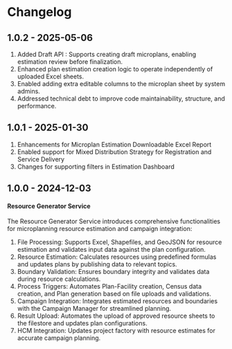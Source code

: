 # Changelog

## 1.0.2 - 2025-05-06

1. Added Draft API : Supports creating draft microplans, enabling estimation review before finalization.
2. Enhanced plan estimation creation logic to operate independently of uploaded Excel sheets.
3. Enabled adding extra editable columns to the microplan sheet by system admins.
4. Addressed technical debt to improve code maintainability, structure, and performance.

## 1.0.1 - 2025-01-30

1. Enhancements for Microplan Estimation Downloadable Excel Report
2. Enabled support for Mixed Distribution Strategy for Registration and Service Delivery
3. Changes for supporting filters in Estimation Dashboard

## 1.0.0 - 2024-12-03
#### Resource Generator Service
The Resource Generator Service introduces comprehensive functionalities for microplanning resource estimation and campaign integration:

1. File Processing: Supports Excel, Shapefiles, and GeoJSON for resource estimation and validates input data against the plan configuration.
2. Resource Estimation: Calculates resources using predefined formulas and updates plans by publishing data to relevant topics.
3. Boundary Validation: Ensures boundary integrity and validates data during resource calculations.
4. Process Triggers: Automates Plan-Facility creation, Census data creation, and Plan generation based on file uploads and validations.
5. Campaign Integration: Integrates estimated resources and boundaries with the Campaign Manager for streamlined planning.
6. Result Upload: Automates the upload of approved resource sheets to the filestore and updates plan configurations.
7. HCM Integration: Updates project factory with resource estimates for accurate campaign planning.